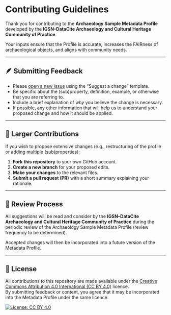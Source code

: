 # Contributing Guidelines

Thank you for contributing to the **Archaeology Sample Metadata Profile** developed by the **IGSN–DataCite Archaeology and Cultural Heritage Community of Practice**.

Your inputs ensure that the Profile is accurate, increases the FAIRness of archaeological objects, and aligns with community needs.

---

## 🪶 Submitting Feedback

- Please [open a new issue](../../issues/new/choose) using the “Suggest a change” template.
- Be specific about the (sub)property, definition, example, or otherwise that you are referring to.
- Include a brief explanation of *why* you believe the change is necessary.
- If possible, any other information that will help us to understand your proposed change and how it should be applied.

---

## 🧩 Larger Contributions

If you wish to propose extensive changes (e.g., restructuring of the profile or adding multiple (sub)properties):
1. **Fork this repository** to your own GitHub account.
2. **Create a new branch** for your proposed edits.
3. **Make your changes** to the relevant files.
4. **Submit a pull request (PR)** with a short summary explaining your rationale.

---

## 🧭 Review Process

All suggestions will be read and consider by the **IGSN–DataCite Archaeology and Cultural Heritage Community of Practice** during the periodic review of the Archaeology Sample Metadata Profile (review frequency to be determined).  

Accepted changes will then be incorporated into a future version of the Metadata Profile.

---

## 🧾 License

All contributions to this repository are made available under the 
[Creative Commons Attribution 4.0 International (CC BY 4.0)](https://creativecommons.org/licenses/by/4.0/) licence.  
By submitting feedback or content, you agree that it may be incorporated into the Metadata Profile under the same licence.

[![License: CC BY 4.0](https://img.shields.io/badge/License-CC%20BY%204.0-lightgrey.svg)](https://creativecommons.org/licenses/by/4.0/)
